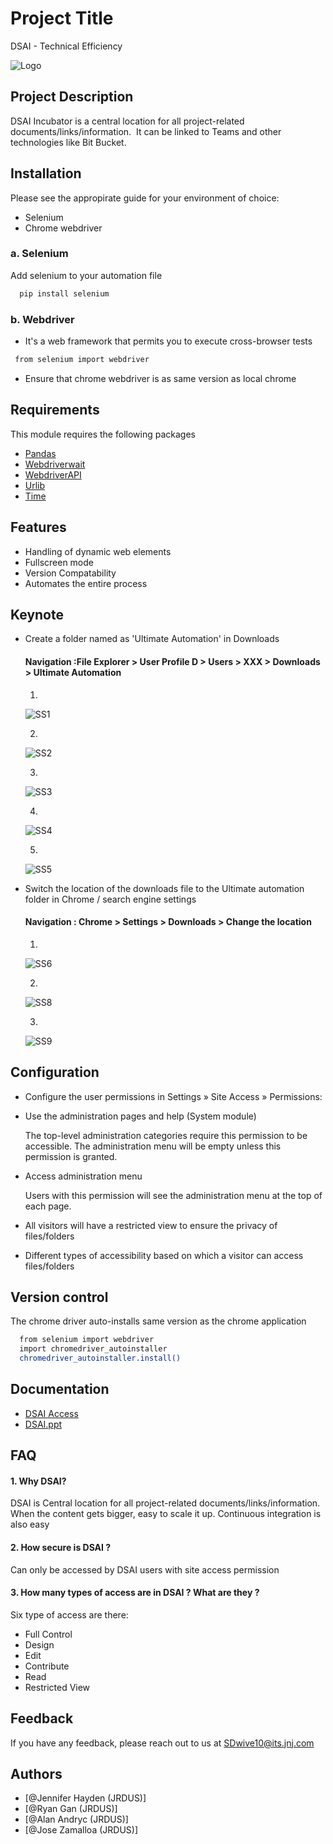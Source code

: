 
# Project Title

DSAI - Technical Efficiency 

![Logo](https://upload.wikimedia.org/wikipedia/en/thumb/a/a4/Janssen_Pharmaceuticals_logo.svg/220px-Janssen_Pharmaceuticals_logo.svg.png)
## Project Description

DSAI Incubator is a central location for all project-related documents/links/information. ​
It can be linked to Teams and other technologies like Bit Bucket​.

## Installation

Please see the appropirate guide for your environment of choice:

- Selenium
- Chrome webdriver

### a. Selenium

Add selenium to your automation file
```bash
  pip install selenium
```
### b. Webdriver

 - It's a web framework that permits you to execute cross-browser tests

 ```bash
  from selenium import webdriver
```

 - Ensure that chrome webdriver is as same version as local chrome

 
 
## Requirements
This module requires the following packages
* [Pandas](https://pandas.pydata.org/docs/)
* [Webdriverwait](https://selenium-python.readthedocs.io/)
* [WebdriverAPI](https://selenium-python.readthedocs.io/api.html#)
* [Urlib](https://docs.python.org/3/library/urllib.html)
* [Time](https://pypi.org/project/times/)
## Features

- Handling of dynamic web elements
- Fullscreen mode
- Version Compatability
- Automates the entire process


## Keynote
- Create a folder named as 'Ultimate Automation' in Downloads 
   #### Navigation :File Explorer > User Profile D > Users > XXX > Downloads > Ultimate Automation

    1. 
    ![SS1](https://user-images.githubusercontent.com/115223223/194540053-94316352-9cf6-4555-aa46-5f282f810e18.png)
    
    2.
    ![SS2](https://user-images.githubusercontent.com/115223223/194541012-e74c269e-f374-470d-a6f0-fd9580ac8da8.png)

    3.
    ![SS3](https://user-images.githubusercontent.com/115223223/194541139-3ad086c1-9dd0-4d25-9342-5d4b1c6f3a67.png)

    4.
    ![SS4](https://user-images.githubusercontent.com/115223223/194541182-8365f682-ed37-47ea-9113-d9df5b6a68c2.png)

    5.
    ![SS5](https://user-images.githubusercontent.com/115223223/194541338-6d0830b5-32dd-47c5-90e0-c37e1bd7579a.png)

- Switch the location of the downloads file to the Ultimate automation folder in Chrome / search engine settings
   #### Navigation : Chrome >  Settings > Downloads > Change the location
    1.
    ![SS6](https://user-images.githubusercontent.com/115223223/194541388-dc3d893a-7817-4eea-a2c7-a90180e3df2e.png)

    2.
    ![SS8](https://user-images.githubusercontent.com/115223223/194541442-cf1228e4-69e2-4610-9bc3-1d04cc8279c3.png)

    3.
    ![SS9](https://user-images.githubusercontent.com/115223223/194541495-ce3c187b-63b0-4fe6-9fb6-008f3554c0c2.png)

## Configuration

* Configure the user permissions in Settings » Site Access » Permissions:
- Use the administration pages and help (System module)

     The top-level administration categories require this permission to be
     accessible. The administration menu will be empty unless this permission
     is granted.
- Access administration menu

     Users with this permission will see the administration menu at the top of
     each page.
- All visitors will have a restricted view to ensure the privacy of files/folders ​
- Different types of accessibility based on which a visitor can access files/folders
## Version control

The chrome driver auto-installs same version as the chrome application
```bash
  from selenium import webdriver
  import chromedriver_autoinstaller
  chromedriver_autoinstaller.install()
```
## Documentation

- [DSAI Access](https://musigma-my.sharepoint.com/:p:/g/personal/vijai_vr1_mu-sigma_com/EVz4GI_5kjpJsQJT-H74DyMBC8h466mCGxA8QWXhWB6Owg)
- [DSAI.ppt](https://musigma-my.sharepoint.com/:p:/g/personal/atluri_sony_mu-sigma_com/EdrobNiiYIdDn-csnM95oZoBgjnZ6l5hsxL2CZVLc1Uouw)


## FAQ

#### 1. Why DSAI?

DSAI is Central location for all project-related documents/links/information. When the content gets bigger, easy to scale it up​. Continuous integration is also easy

#### 2. How secure is DSAI ?

Can only be accessed by DSAI users with site access permission​

#### 3. How many types of access are in DSAI ? What are they ?
Six type of access are there:

- Full Control
- Design
- Edit
- Contribute
- Read 
- Restricted View
## Feedback

If you have any feedback, please reach out to us at SDwive10@its.jnj.com


## Authors

- [@Jennifer Hayden (JRDUS)]
- [@Ryan Gan (JRDUS)]
- [@Alan Andryc (JRDUS)]
- [@Jose Zamalloa (JRDUS)]


